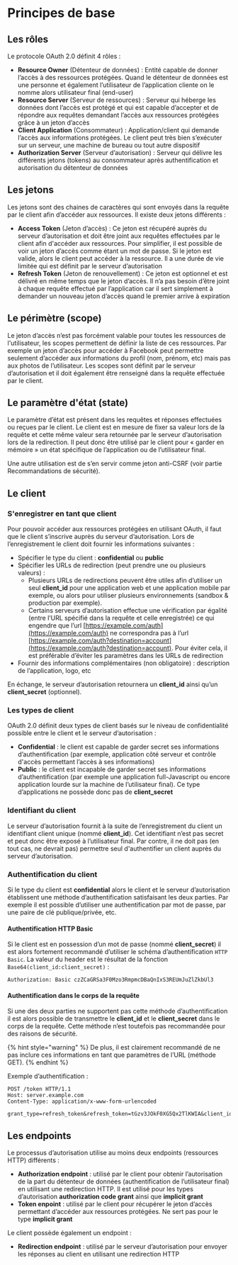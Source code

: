 # Principes de base

## Les rôles

Le protocole OAuth 2.0 définit 4 rôles :

* **Resource Owner** \(Détenteur de données\) : Entité capable de donner l’accès à des ressources protégées. Quand le détenteur de données est une personne et également l’utilisateur de l’application cliente on le nomme alors utilisateur final \(end-user\)
* **Resource Server** \(Serveur de ressources\) : Serveur qui héberge les données dont l’accès est protégé et qui est capable d’accepter et de répondre aux requêtes demandant l’accès aux ressources protégées grâce à un jeton d’accès
* **Client Application** \(Consommateur\) : Application/client qui demande l’accès aux informations protégées. Le client peut très bien s’exécuter sur un serveur, une machine de bureau ou tout autre dispositif
* **Authorization Server** \(Serveur d’autorisation\) : Serveur qui délivre les différents jetons \(tokens\) au consommateur après authentification et autorisation du détenteur de données

## Les jetons

Les jetons sont des chaines de caractères qui sont envoyés dans la requête par le client afin d’accéder aux ressources. Il existe deux jetons différents : 

* **Access Token** \(Jeton d’accès\) : Ce jeton est récupéré auprès du serveur d’autorisation et doit être joint aux requêtes effectuées par le client afin d'accéder aux ressources. Pour simplifier, il est possible de voir un jeton d’accès comme étant un mot de passe. Si le jeton est valide, alors le client peut accéder à la ressource. Il a une durée de vie limitée qui est définit par le serveur d’autorisation
* **Refresh Token** \(Jeton de renouvellement\) : Ce jeton est optionnel et est délivré en même temps que le jeton d’accès. Il n’a pas besoin d’être joint à chaque requête effectué par l’application car il sert simplement à demander un nouveau jeton d’accès quand le premier arrive à expiration

## Le périmètre \(scope\)

Le jeton d’accès n’est pas forcément valable pour toutes les ressources de l'utilisateur, les scopes permettent de définir la liste de ces ressources. Par exemple un jeton d’accès pour accéder à Facebook peut permettre seulement d’accéder aux informations du profil \(nom, prénom, etc\) mais pas aux photos de l’utilisateur. Les scopes sont définit par le serveur d’autorisation et il doit également être renseigné dans la requête effectuée par le client.

## Le paramètre d'état \(state\)

Le paramètre d’état est présent dans les requêtes et réponses effectuées ou reçues par le client. Le client est en mesure de fixer sa valeur lors de la requête et cette même valeur sera retournée par le serveur d’autorisation lors de la redirection. Il peut donc être utilisé par le client pour « garder en mémoire » un état spécifique de l’application ou de l’utilisateur final. 

Une autre utilisation est de s’en servir comme jeton anti-CSRF \(voir partie Recommandations de sécurité\).

## Le client

### S'enregistrer en tant que client

Pour pouvoir accéder aux ressources protégées en utilisant OAuth, il faut que le client s’inscrive auprès du serveur d’autorisation. Lors de l’enregistrement le client doit fournir les informations suivantes : 

* Spécifier le type du client : **confidential** ou **public**
* Spécifier les URLs de redirection \(peut prendre une ou plusieurs valeurs\) :
  * Plusieurs URLs de redirections peuvent être utiles afin d’utiliser un seul **client\_id** pour une application web et une application mobile par exemple, ou alors pour utiliser plusieurs environnements \(sandbox & production par exemple\).
  * Certains serveurs d’autorisation effectue une vérification par égalité \(entre l’URL spécifié dans la requête et celle enregistrée\) ce qui engendre que l’url [https://example.com/auth](https://example.com/auth) ne correspondra pas à l’url [https://example.com/auth?destination=account](https://example.com/auth?destination=account). Pour éviter cela, il est préférable d’éviter les paramètres dans les URLs de redirection
* Fournir des informations complémentaires \(non obligatoire\) : description de l’application, logo, etc 

En échange, le serveur d’autorisation retournera un **client\_id** ainsi qu’un **client\_secret** \(optionnel\).

### Les types de client

OAuth 2.0 définit deux types de client basés sur le niveau de confidentialité possible entre le client et le serveur d’autorisation :

* **Confidential** : le client est capable de garder secret ses informations d’authentification \(par exemple, application côté serveur et contrôle d'accès permettant l’accès à ses informations\)
* **Public** : le client est incapable de garder secret ses informations d’authentification \(par exemple une application full-Javascript ou encore application lourde sur la machine de l’utilisateur final\). Ce type d’applications ne possède donc pas de **client\_secret**

### Identifiant du client

Le serveur d’autorisation fournit à la suite de l’enregistrement du client un identifiant client unique \(nommé **client\_id**\). Cet identifiant n’est pas secret et peut donc être exposé à l’utilisateur final. Par contre, il ne doit pas \(en tout cas, ne devrait pas\) permettre seul d'authentifier un client auprès du serveur d’autorisation.

### Authentification du client

Si le type du client est **confidential** alors le client et le serveur d’autorisation établissent une méthode d’authentification satisfaisant les deux parties. Par exemple il est possible d’utiliser une authentification par mot de passe, par une paire de clé publique/privée, etc.

#### Authentification HTTP Basic

Si le client est en possession d’un mot de passe \(nommé **client\_secret**\) il est alors fortement recommandé d’utiliser le schéma d’authentification `HTTP Basic`. La valeur du header est le résultat de la fonction `Base64(client_id:client_secret)` :

```text
Authorization: Basic czZCaGRSa3F0Mzo3RmpmcDBaQnIxS3REUmJuZlZkbUl3
```

#### Authentification dans le corps de la requête

Si une des deux parties ne supportent pas cette méthode d’authentification il est alors possible de transmettre le **client\_id** et le **client\_secret** dans le corps de la requête. Cette méthode n’est toutefois pas recommandée pour des raisons de sécurité.

{% hint style="warning" %}
De plus, il est clairement recommandé de ne pas inclure ces informations en tant que paramètres de l’URL \(méthode GET\).
{% endhint %}

Exemple d’authentification :

```text
POST /token HTTP/1.1
Host: server.example.com
Content-Type: application/x-www-form-urlencoded

grant_type=refresh_token&refresh_token=tGzv3JOkF0XG5Qx2TlKWIA&client_id=s6BhdRkqt3&client_secret=7Fjfp0ZBr1KtDRbnfVdmIw
```

## Les endpoints

Le processus d’autorisation utilise au moins deux endpoints \(ressources HTTP\) différents :

* **Authorization endpoint** : utilisé par le client pour obtenir l’autorisation de la part du détenteur de données \(authentification de l’utilisateur final\) en utilisant une redirection HTTP. Il est utilisé pour les types d’autorisation **authorization code grant** ainsi que **implicit grant**
* **Token enpoint** : utilisé par le client pour récupérer le jeton d’accès permettant d’accéder aux ressources protégées. Ne sert pas pour le type **implicit grant**

Le client possède également un endpoint : 

* **Redirection endpoint** : utilisé par le serveur d’autorisation pour envoyer les réponses au client en utilisant une redirection HTTP

